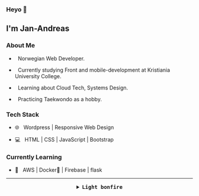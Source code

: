 <!-- ### Hello there 👋 -->

### Heyo 👋<h2> I'm Jan-Andreas</h2>

<h3> About Me </h3>



- &nbsp; Norwegian Web Developer.

- &nbsp; Currently studying Front and mobile-development at Kristiania University College.

- &nbsp; Learning about Cloud Tech, Systems Design.

- &nbsp; Practicing Taekwondo as a hobby.



<h3>Tech Stack</h3>


- 🌐 &nbsp; Wordpress | Responsive Web Design

- 💻 &nbsp; HTML | CSS | JavaScript | Bootstrap



<!--

- 🛢 &nbsp; MySQL | MongoDB

- 🔧 &nbsp; Git | Markdown | Selenium | Tidyverse

- 🖥 &nbsp; Illustrator| Photoshop | InDesign

-->



<h3>Currently Learning</h3>

- 🔧 &nbsp; AWS | Docker🐳 | Firebase | flask

<hr>


<details align="center">
<summary> <b> <samp> Light bonfire </samp></b></summary>
<samp>
 <b><h2 style="color: #fc6203">B O N F I R E &nbsp; L I T !</h2> </b>
<img src="https://raw.githubusercontent.com/TanZng/TanZng/master/assets/bonefire.gif" width="200"/>
</samp>
</details>
